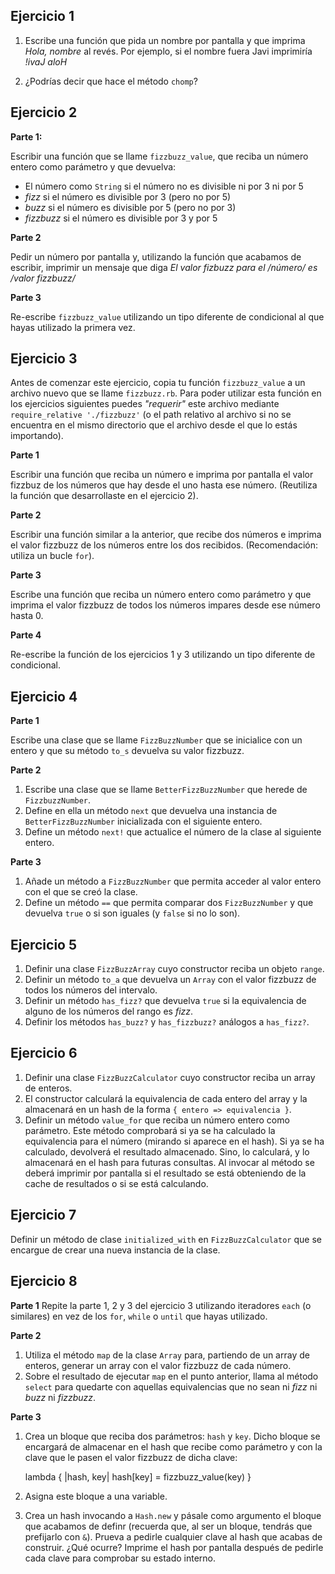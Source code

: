 Ejercicio 1
-----------

1. Escribe una función que pida un nombre por pantalla y que imprima *Hola, nombre* al revés.
   Por ejemplo,  si el nombre fuera Javi imprimiría *!ivaJ aloH*

2. ¿Podrías decir que hace el método `chomp`?


Ejercicio 2
-----------

**Parte 1:**

Escribir una función que se llame `fizzbuzz_value`, que reciba un número entero como parámetro y que devuelva:

- El número como `String` si el número no es divisible ni por 3 ni por 5
- *fizz* si el número es divisible por 3 (pero no por 5)
- *buzz* si el número es divisible por 5 (pero no por 3)
- *fizzbuzz* si el número es divisible por 3 y por 5


**Parte 2**

Pedir un número por pantalla y, utilizando la función que acabamos de escribir, imprimir un mensaje que diga *El valor fizbuzz para el /número/ es /valor fizzbuzz/*


**Parte 3**

Re-escribe `fizzbuzz_value` utilizando un tipo diferente de condicional al que hayas utilizado la primera vez.


Ejercicio 3
-----------

Antes de comenzar este ejercicio, copia tu función `fizzbuzz_value` a un archivo nuevo que se llame `fizzbuzz.rb`. Para poder utilizar esta función en los ejercicios siguientes puedes *"requerir"* este archivo mediante `require_relative './fizzbuzz'` (o el path relativo al archivo si no se encuentra en el mismo directorio que el archivo desde el que lo estás importando).


**Parte 1**

Escribir una función que reciba un número e imprima por pantalla el valor fizzbuz de los números que hay desde el uno hasta ese número. (Reutiliza la función que desarrollaste en el ejercicio 2).


**Parte 2**

Escribir una función similar a la anterior, que recibe dos números e imprima el valor fizzbuzz de los números entre los dos recibidos.  (Recomendación: utiliza un bucle `for`).


**Parte 3**

Escribe una función que reciba un número entero como parámetro y que imprima el valor fizzbuzz de todos los números impares desde ese número hasta 0.


**Parte 4**

Re-escribe la función de los ejercicios 1 y 3 utilizando un tipo diferente de condicional.


Ejercicio 4
-----------

**Parte 1**

Escribe una clase que se llame `FizzBuzzNumber` que se inicialice con un entero y que su método `to_s` devuelva su valor fizzbuzz.


**Parte 2**

1. Escribe una clase que se llame `BetterFizzBuzzNumber` que herede de `FizzbuzzNumber`.
2. Define en ella un método `next` que devuelva una instancia de `BetterFizzBuzzNumber` inicializada con el siguiente entero.
3. Define un método `next!` que actualice el número de la clase al siguiente entero.


**Parte 3**

1. Añade un método a `FizzBuzzNumber` que permita acceder al valor entero con el que se creó la clase.
2. Define un método `==` que permita comparar dos `FizzBuzzNumber` y que devuelva `true` o si son iguales (y `false` si no lo son).


Ejercicio 5
-----------

1. Definir una clase `FizzBuzzArray` cuyo constructor reciba un objeto `range`.
2. Definir un método `to_a` que devuelva un `Array` con el valor fizzbuzz de todos los números del intervalo.
3. Definir un método `has_fizz?` que devuelva `true` si la equivalencia de alguno de los números del rango es *fizz*.
4. Definir los métodos `has_buzz?` y `has_fizzbuzz?` análogos a `has_fizz?`.


Ejercicio 6
-----------

1. Definir una clase `FizzBuzzCalculator` cuyo constructor reciba un array de enteros.
2. El constructor calculará la equivalencia de cada entero del array y la almacenará en un hash de la forma `{ entero => equivalencia }`.
2. Definir un método `value_for` que reciba un número entero como parámetro. Este método comprobará si ya se ha calculado la equivalencia para el número (mirando si aparece en el hash). Si ya se ha calculado, devolverá el resultado almacenado. Sino, lo calculará, y lo almacenará en el hash para futuras consultas. Al invocar al método se deberá imprimir por pantalla si el resultado se está obteniendo de la cache de resultados o si se está calculando.


Ejercicio 7
-----------

Definir un método de clase `initialized_with` en `FizzBuzzCalculator` que se encargue de crear una nueva instancia de la clase.


Ejercicio 8
-----------

**Parte 1**
Repite la parte 1, 2 y 3 del ejercicio 3 utilizando iteradores `each` (o similares) en vez de los `for`, `while` o `until` que hayas utilizado.


**Parte 2**

1. Utiliza el método `map` de la clase `Array` para, partiendo de un array de enteros, generar un array con el valor fizzbuzz de cada número.
2. Sobre el resultado de ejecutar `map` en el punto anterior, llama al método `select` para quedarte con aquellas equivalencias que no sean ni *fizz* ni *buzz* ni *fizzbuzz*.


**Parte 3**

1. Crea un bloque que reciba dos  parámetros: `hash` y `key`. Dicho bloque se encargará de almacenar en el hash que recibe como parámetro y con la clave que le pasen el valor fizzbuzz de dicha clave:

    lambda { |hash, key| hash[key] = fizzbuzz_value(key) }


2. Asigna este bloque a una variable.

3. Crea un hash invocando a `Hash.new` y pásale como argumento el bloque que acabamos de definr (recuerda que, al ser un bloque, tendrás que  prefijarlo con `&`). Prueva a pedirle cualquier clave al hash que acabas de construir. ¿Qué ocurre? Imprime el hash por pantalla después de pedirle cada clave para comprobar su estado interno.
